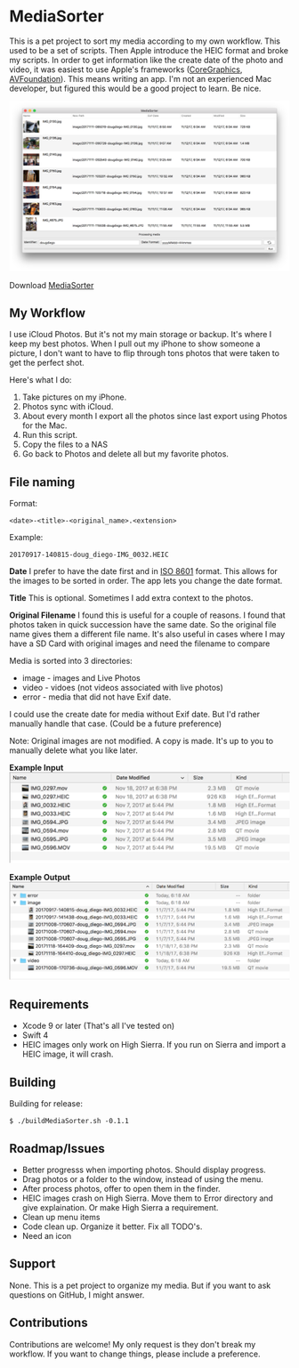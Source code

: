 MediaSorter
=========

This is a pet project to sort my media according to my own workflow.  This used to be a set of scripts. Then Apple introduce the HEIC format and broke my scripts.  In order to get information like the create date of the photo and video, it was easiest to use Apple's frameworks ([CoreGraphics](https://developer.apple.com/documentation/coregraphics), [AVFoundation](https://developer.apple.com/av-foundation/)).  This means writing an app.  I'm not an experienced Mac developer, but figured this would be a good project to learn.  Be nice.

![MediaSorter Screenshot](Docs/Screenshots/screenshot-MediaSorter.png)

Download [MediaSorter](https://github.com/dougdiego/MediaSorter/raw/master/Releases/MediaSorter-0.1.2.zip)

## My Workflow
I use iCloud Photos.  But it's not my main storage or backup.  It's where I keep my best photos.  When I pull out my iPhone to show someone a picture, I don't want to have to flip through tons photos that were taken to get the perfect shot.

Here's what I do:

1. Take pictures on my iPhone.
2. Photos sync with iCloud.
3. About every month I export all the photos since last export using Photos for the Mac.
4. Run this script.
5. Copy the files to a NAS
6. Go back to Photos and delete all but my favorite photos.

## File naming
Format:

```
<date>-<title>-<original_name>.<extension>
```

Example:

```
20170917-140815-doug_diego-IMG_0032.HEIC
```

**Date** I prefer to have the date first and in [ISO 8601](https://en.wikipedia.org/wiki/ISO_8601) format.  This allows for the images to be sorted in order.  The app lets you change the date format.

**Title**  This is optional. Sometimes I add extra context to the photos. 

**Original Filename** I found this is useful for a couple of reasons.  I found that photos taken in quick succession have the same date.  So the original file name gives them a different file name.  It's also useful in cases where I may have a SD Card with original images and need the filename to compare

Media is sorted into 3 directories:
* image - images and Live Photos
* video - vidoes (not videos associated with live photos)
* error - media that did not have Exif date.

I could use the create date for media without Exif date.  But I'd rather manually handle that case.  (Could be a future preference)

Note: Original images are not modified.  A copy is made.  It's up to you to manually delete what you like later.

**Example Input**
![MediaSorter Screenshot](Docs/Screenshots/screenshot-input.png)

**Example Output**
![MediaSorter Screenshot](Docs/Screenshots/screenshot-output.png)

## Requirements

* Xcode 9 or later (That's all I've tested on)
* Swift 4
* HEIC images only work on High Sierra.  If you run on Sierra and import a HEIC image, it will crash.

## Building
Building for release:

```
$ ./buildMediaSorter.sh -0.1.1
```

## Roadmap/Issues
* Better progresss when importing photos.  Should display progress.
* Drag photos or a folder to the window, instead of using the menu.
* After process photos, offer to open them in the finder.
* HEIC images crash on High Sierra.  Move them to Error directory and give explaination.  Or make High Sierra a requirement.
* Clean up menu items
* Code clean up.  Organize it better.  Fix all TODO's.
* Need an icon

## Support

None.  This is a pet project to organize my media.  But if you want to ask questions on GitHub, I might answer.

## Contributions
Contributions are welcome!  My only request is they don't break my workflow.  If you want to change things, please include a preference.